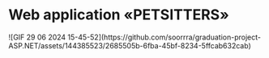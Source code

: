 <h1>Web application «PETSITTERS»</h1>
![GIF 29 06 2024 15-45-52](https://github.com/soorrra/graduation-project-ASP.NET/assets/144385523/2685505b-6fba-45bf-8234-5ffcab632cab)
